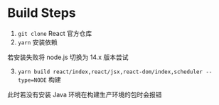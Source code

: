 # Build Steps

1. `git clone` React 官方仓库
2. `yarn` 安装依赖

若安装失败将 node.js 切换为 14.x 版本尝试

3. `yarn build react/index,react/jsx,react-dom/index,scheduler --type=NODE` 构建

此时若没有安装 Java 环境在构建生产环境的包时会报错
